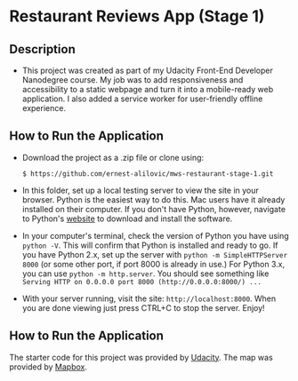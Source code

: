 Restaurant Reviews App (Stage 1)
===============================

## Description

* This project was created as part of my Udacity Front-End Developer Nanodegree course. My job was to add responsiveness and accessibility  to a static webpage and turn it into a mobile-ready web application. I also added a service worker for user-friendly offline experience.

## How to Run the Application

* Download the project as a .zip file or clone using:

    ```
    $ https://github.com/ernest-alilovic/mws-restaurant-stage-1.git
    ```

* In this folder, set up a local testing server to view the site in your browser. Python is the easiest way to do this. Mac users have it already installed on their computer. If you don't have Python, however, navigate to Python's [website](https://www.python.org/) to download and install the software.

* In your computer's terminal, check the version of Python you have using `python -V`. This will confirm that Python is installed and ready to go. If you have Python 2.x, set up the server with `python -m SimpleHTTPServer 8000` (or some other port, if port 8000 is already in use.) For Python 3.x, you can use `python -m http.server`. You should see something like `Serving HTTP on 0.0.0.0 port 8000 (http://0.0.0.0:8000/) ...`

* With your server running, visit the site: `http://localhost:8000`. When you are done viewing just press CTRL+C to stop the server. Enjoy!

## How to Run the Application

The starter code for this project was provided by [Udacity](https://github.com/udacity/mws-restaurant-stage-1). The map was provided by [Mapbox](https://www.mapbox.com/).
